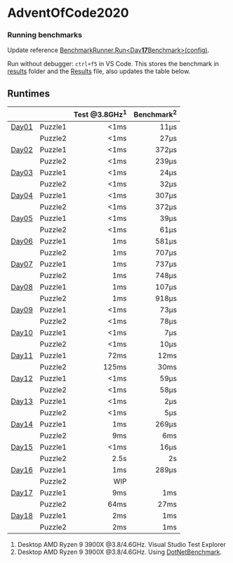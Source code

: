 # AdventOfCode2020

### Running benchmarks
Update reference [BenchmarkRunner.Run<Day**17**Benchmark>(config)](AdventOfCodeBenchmark/Program.cs).

Run without debugger: `ctrl+f5` in VS Code. This stores the benchmark in [results](AdventOfCodeBenchmark\BenchmarkDotNet.Artifacts\results) folder and the [Results](Results.json) file, also updates the table below.

## Runtimes
<!--ResultTableStart-->
|                                |         | Test @3.8GHz<sup>1</sup> | Benchmark<sup>2</sup> |
|--------------------------------|---------|-------------------------:|----------------------:|
| [Day01](AdventOfCode/Day01.cs) | Puzzle1 |                     <1ms |                  11μs |
|                                | Puzzle2 |                     <1ms |                  27μs |
| [Day02](AdventOfCode/Day02.cs) | Puzzle1 |                     <1ms |                 372μs |
|                                | Puzzle2 |                     <1ms |                 239μs |
| [Day03](AdventOfCode/Day03.cs) | Puzzle1 |                     <1ms |                  24μs |
|                                | Puzzle2 |                     <1ms |                  32μs |
| [Day04](AdventOfCode/Day04.cs) | Puzzle1 |                     <1ms |                 307μs |
|                                | Puzzle2 |                     <1ms |                 372μs |
| [Day05](AdventOfCode/Day05.cs) | Puzzle1 |                     <1ms |                  39μs |
|                                | Puzzle2 |                     <1ms |                  61μs |
| [Day06](AdventOfCode/Day06.cs) | Puzzle1 |                      1ms |                 581μs |
|                                | Puzzle2 |                      1ms |                 707μs |
| [Day07](AdventOfCode/Day07.cs) | Puzzle1 |                      1ms |                 737μs |
|                                | Puzzle2 |                      1ms |                 748μs |
| [Day08](AdventOfCode/Day08.cs) | Puzzle1 |                      1ms |                 107μs |
|                                | Puzzle2 |                      1ms |                 918μs |
| [Day09](AdventOfCode/Day09.cs) | Puzzle1 |                     <1ms |                  73μs |
|                                | Puzzle2 |                     <1ms |                  78μs |
| [Day10](AdventOfCode/Day10.cs) | Puzzle1 |                     <1ms |                   7μs |
|                                | Puzzle2 |                     <1ms |                  10μs |
| [Day11](AdventOfCode/Day11.cs) | Puzzle1 |                     72ms |                  12ms |
|                                | Puzzle2 |                    125ms |                  30ms |
| [Day12](AdventOfCode/Day12.cs) | Puzzle1 |                     <1ms |                  59μs |
|                                | Puzzle2 |                     <1ms |                  58μs |
| [Day13](AdventOfCode/Day13.cs) | Puzzle1 |                     <1ms |                   2μs |
|                                | Puzzle2 |                     <1ms |                   5μs |
| [Day14](AdventOfCode/Day14.cs) | Puzzle1 |                      1ms |                 269μs |
|                                | Puzzle2 |                      9ms |                   6ms |
| [Day15](AdventOfCode/Day15.cs) | Puzzle1 |                     <1ms |                  16μs |
|                                | Puzzle2 |                     2.5s |                    2s |
| [Day16](AdventOfCode/Day16.cs) | Puzzle1 |                      1ms |                 289μs |
|                                | Puzzle2 |                      WIP |                       |
| [Day17](AdventOfCode/Day17.cs) | Puzzle1 |                      9ms |                   1ms |
|                                | Puzzle2 |                     64ms |                  27ms |
| [Day18](AdventOfCode/Day18.cs) | Puzzle1 |                      2ms |                   1ms |
|                                | Puzzle2 |                      2ms |                   1ms |
<!--ResultTableEnd-->

1) Desktop AMD Ryzen 9 3900X @3.8/4.6GHz. Visual Studio Test Explorer
2) Desktop AMD Ryzen 9 3900X @3.8/4.6GHz. Using [DotNetBenchmark](https://github.com/dotnet/BenchmarkDotNet).